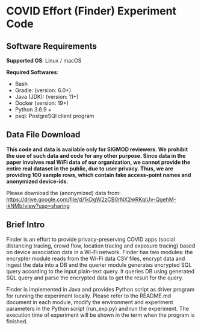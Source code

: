 # COVID Effort (Finder) Experiment Code

## Software Requirements

**Supported OS**: Linux / macOS

**Required Softwares**:

- Bash
- Gradle: (version: 6.0+)
- Java (JDK): (version: 11+)
- Docker (version: 19+)
- Python 3.6.9 + 
- psql: PostgreSQl client program

## Data File Download
**This code and data is available only for SIGMOD reviewers. We prohibit the use of such data and code for any other purpose.
Since data in the paper involves real WiFi data of our organization, we cannot provide the entire real dataset in the public, due to user privacy. Thus, we are providing 100 sample rows, which contain fake access-point names and anonymized device-ids.**

Please download the (anonymized) data from:  https://drive.google.com/file/d/1kDgW2zCB0rNX2wRKqlUv-QgehM-ikNMb/view?usp=sharing


## Brief Intro

Finder is an effort to provide privacy-preserving COVID apps (social distancing tracing, crowd flow, location tracing and exposure tracing) based on device association data in a Wi-Fi network. Finder has two modules: the encrypter module reads from the Wi-Fi data CSV files, encrypt data and ingest the data into a DB and the querier module generates encrypted SQL query according to the input plain-text query. It queries DB using generated SQL query and parse the encrypted data to get the result for the query. 

Finder is implemented in Java and provides Python script as driver program for running the experiment locally. Please refer to the README.md document in each module, modify the environment and experiment parameters in the Python script (run_exp.py) and run the experiment. The execution time of experiment will be shown in the term when the program is finished.



